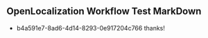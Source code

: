 ## OpenLocalization Workflow Test MarkDown
* b4a591e7-8ad6-4d14-8293-0e917204c766 thanks!

<!--HONumber=Jul16_HO2-->


